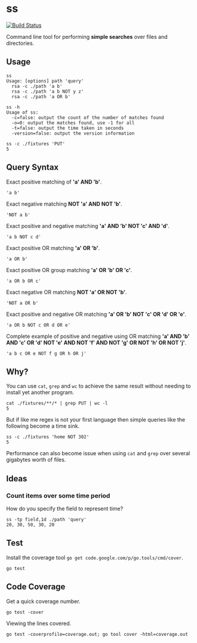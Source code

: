 # ss

[![Build Status](https://travis-ci.org/ricallinson/ss.svg)](http://travis-ci.org/ricallinson/ss)

Command line tool for performing __simple searches__ over files and directories.

## Usage

    ss
    Usage: [options] path 'query'
      rsa -c ./path 'a b'
      rsa -c ./path 'a b NOT y z'
      rsa -c ./path 'a OR b'

    ss -h
    Usage of ss:
      -c=false: output the count of the number of matches found
      -o=0: output the matches found, use -1 for all
      -t=false: output the time taken in seconds
      -version=false: output the version information

    ss -c ./fixtures 'PUT'
    5

## Query Syntax

Exact positive matching of __'a' AND 'b'__.

    'a b'

Exact negative matching __NOT 'a' AND NOT 'b'__.

    'NOT a b'

Exact positive and negative matching __'a' AND 'b' NOT 'c' AND 'd'__.

    'a b NOT c d'

Exact positive OR matching __'a' OR 'b'__.

    'a OR b'

Exact positive OR group matching __'a' OR 'b' OR 'c'__.

    'a OR b OR c'

Exact negative OR matching __NOT 'a' OR NOT 'b'__.

    'NOT a OR b'

Exact positive and negative OR matching __'a' OR 'b' NOT 'c' OR 'd' OR 'e'__.

    'a OR b NOT c OR d OR e'

Complete example of positive and negative using OR matching __'a' AND 'b' AND 'c' OR 'd' NOT 'e' AND NOT 'f' AND NOT 'g' OR NOT 'h' OR NOT 'j'__.

    'a b c OR e NOT f g OR h OR j'

## Why?

You can use `cat`, `grep` and `wc` to achieve the same result without needing to install yet another program.

    cat ./fixtures/**/* | grep PUT | wc -l
    5

But if like me regex is not your first language then simple queries like the following become a time sink.

    ss -c ./fixtures 'home NOT 302'
    5

Performance can also become issue when using `cat` and `grep` over several gigabytes worth of files.

## Ideas

### Count items over some time period

How do you specify the field to represent time?

    ss -tp field,1d ./path 'query'
    20, 30, 50, 30, 20

## Test

Install the coverage tool `go get code.google.com/p/go.tools/cmd/cover`.

    go test

## Code Coverage

Get a quick coverage number.

    go test -cover

Viewing the lines covered.

    go test -coverprofile=coverage.out; go tool cover -html=coverage.out
